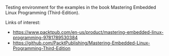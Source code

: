 Testing environment for the examples in the book Mastering Embedded Linux Programming (Third-Edition).

Links of interest:
- https://www.packtpub.com/en-us/product/mastering-embedded-linux-programming-9781789530384
- https://github.com/PacktPublishing/Mastering-Embedded-Linux-Programming-Third-Edition
